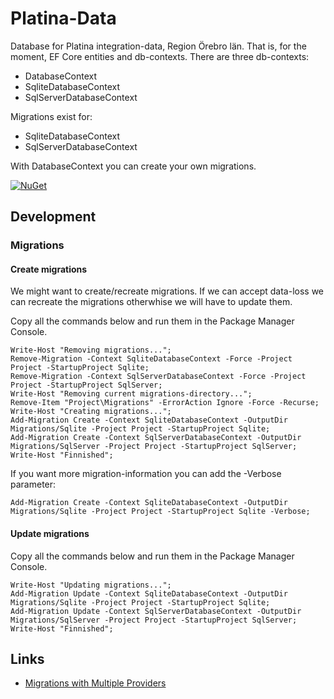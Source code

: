 # Platina-Data

Database for Platina integration-data, Region Örebro län. That is, for the moment, EF Core entities and db-contexts. There are three db-contexts:
- DatabaseContext
- SqliteDatabaseContext
- SqlServerDatabaseContext

Migrations exist for:
- SqliteDatabaseContext
- SqlServerDatabaseContext

With DatabaseContext you can create your own migrations.

[![NuGet](https://img.shields.io/nuget/v/RegionOrebroLan.Platina.Data.svg?label=NuGet)](https://www.nuget.org/packages/RegionOrebroLan.Platina.Data)

## Development

### Migrations

#### Create migrations

We might want to create/recreate migrations. If we can accept data-loss we can recreate the migrations otherwhise we will have to update them.

Copy all the commands below and run them in the Package Manager Console.

	Write-Host "Removing migrations...";
	Remove-Migration -Context SqliteDatabaseContext -Force -Project Project -StartupProject Sqlite;
	Remove-Migration -Context SqlServerDatabaseContext -Force -Project Project -StartupProject SqlServer;
	Write-Host "Removing current migrations-directory...";
	Remove-Item "Project\Migrations" -ErrorAction Ignore -Force -Recurse;
	Write-Host "Creating migrations...";
	Add-Migration Create -Context SqliteDatabaseContext -OutputDir Migrations/Sqlite -Project Project -StartupProject Sqlite;
	Add-Migration Create -Context SqlServerDatabaseContext -OutputDir Migrations/SqlServer -Project Project -StartupProject SqlServer;
	Write-Host "Finnished";

If you want more migration-information you can add the -Verbose parameter:

	Add-Migration Create -Context SqliteDatabaseContext -OutputDir Migrations/Sqlite -Project Project -StartupProject Sqlite -Verbose;

#### Update migrations

Copy all the commands below and run them in the Package Manager Console.

	Write-Host "Updating migrations...";
	Add-Migration Update -Context SqliteDatabaseContext -OutputDir Migrations/Sqlite -Project Project -StartupProject Sqlite;
	Add-Migration Update -Context SqlServerDatabaseContext -OutputDir Migrations/SqlServer -Project Project -StartupProject SqlServer;
	Write-Host "Finnished";

## Links

- [Migrations with Multiple Providers](https://docs.microsoft.com/en-us/ef/core/managing-schemas/migrations/providers/)